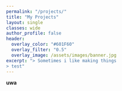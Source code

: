 ```yaml
---
permalink: "/projects/"
title: "My Projects"
layout: single
classes: wide
author_profile: false
header:
  overlay_color: "#601F60"
  overlay_filter: "0.5"
  overlay_image: /assets/images/banner.jpg
excerpt: "> Sometimes i like making things 
> test"
---
```


**uwa**
